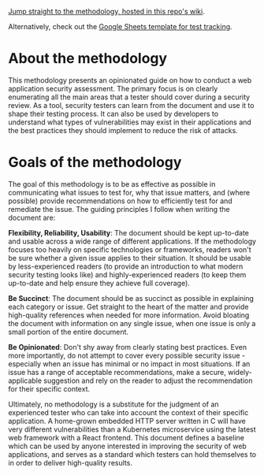 [Jump straight to the methodology, hosted in this repo's wiki](https://github.com/tprynn/web-methodology/wiki).

Alternatively, check out the [Google Sheets template for test tracking](https://docs.google.com/spreadsheets/d/1cvBHKoyowHbyrS0sKpjbkrqrSCW0OMk6ld-dr_Id-y0/edit).

# About the methodology

This methodology presents an opinionated guide on how to conduct a web application security assessment. The primary focus is on clearly enumerating all the main areas that a tester should cover during a security review. As a tool, security testers can learn from the document and use it to shape their testing process. It can also be used by developers to understand what types of vulnerabilities may exist in their applications and the best practices they should implement to reduce the risk of attacks.

# Goals of the methodology

The goal of this methodology is to be as effective as possible in communicating what issues to test for, why that issue matters, and (where possible) provide recommendations on how to efficiently test for and remediate the issue. The guiding principles I follow when writing the document are:

**Flexibility, Reliability, Usability**: The document should be kept up-to-date and usable across a wide range of different applications. If the methodology focuses too heavily on specific technologies or frameworks, readers won't be sure whether a given issue applies to their situation. It should be usable by less-experienced readers (to provide an introduction to what modern security testing looks like) and highly-experienced readers (to keep them up-to-date and help ensure they achieve full coverage).

**Be Succinct**: The document should be as succinct as possible in explaining each category or issue. Get straight to the heart of the matter and provide high-quality references when needed for more information. Avoid bloating the document with information on any single issue, when one issue is only a small portion of the entire document.

**Be Opinionated**: Don't shy away from clearly stating best practices. Even more importantly, do not attempt to cover every possible security issue - especially when an issue has minimal or no impact in most situations. If an issue has a range of acceptable recommendations, make a secure, widely-applicable suggestion and rely on the reader to adjust the recommendation for their specific context.

Ultimately, no methodology is a substitute for the judgment of an experienced tester who can take into account the context of their specific application. A home-grown embedded HTTP server written in C will have very different vulnerabilities than a Kubernetes microservice using the latest web framework with a React frontend. This document defines a baseline which can be used by anyone interested in improving the security of web applications, and serves as a standard which testers can hold themselves to in order to deliver high-quality results.
